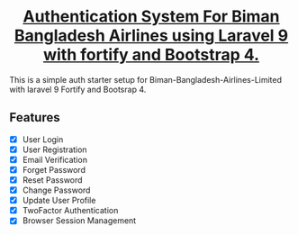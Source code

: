 <h1 align="center"><a href="https://github.com/MahmodulRatul/Biman-Authentication" target="_blank">Authentication System For Biman Bangladesh Airlines using Laravel 9 with fortify and Bootstrap 4.</a></h1>

This is a simple auth starter setup for Biman-Bangladesh-Airlines-Limited with laravel 9 Fortify and Bootsrap 4.

## Features

-   [x] User Login
-   [x] User Registration
-   [x] Email Verification
-   [x] Forget Password
-   [x] Reset Password
-   [x] Change Password
-   [x] Update User Profile
-   [x] TwoFactor Authentication
-   [x] Browser Session Management
